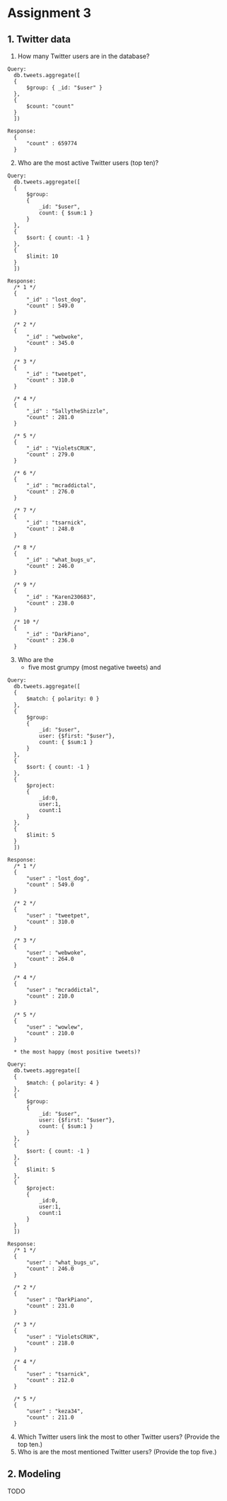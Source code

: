 # Assignment 3

## 1. Twitter data
1. How many Twitter users are in the database?

  ```
  Query:
	db.tweets.aggregate([
	{
        $group: { _id: "$user" }
    },
    { 
        $count: "count"
    }
	])
  ```

  ```
  Response:
	{
        "count" : 659774
	}
  ```

2. Who are the most active Twitter users (top ten)?

  ```
  Query:
	db.tweets.aggregate([
	{
        $group:
        {
            _id: "$user",
            count: { $sum:1 }
        }
    },
    {
        $sort: { count: -1 }
    },
    { 
        $limit: 10
    }
	])
  ```

  ```
  Response:
	/* 1 */
	{
	    "_id" : "lost_dog",
	    "count" : 549.0
	}

	/* 2 */
	{
	    "_id" : "webwoke",
	    "count" : 345.0
	}

	/* 3 */
	{
	    "_id" : "tweetpet",
	    "count" : 310.0
	}

	/* 4 */
	{
	    "_id" : "SallytheShizzle",
	    "count" : 281.0
	}

	/* 5 */
	{
	    "_id" : "VioletsCRUK",
	    "count" : 279.0
	}

	/* 6 */
	{
	    "_id" : "mcraddictal",
	    "count" : 276.0
	}

	/* 7 */
	{
	    "_id" : "tsarnick",
	    "count" : 248.0
	}

	/* 8 */
	{
	    "_id" : "what_bugs_u",
	    "count" : 246.0
	}

	/* 9 */
	{
	    "_id" : "Karen230683",
	    "count" : 238.0
	}

	/* 10 */
	{
	    "_id" : "DarkPiano",
	    "count" : 236.0
	}
  ```

3. Who are the 
	  * five most grumpy (most negative tweets) and
  
  ```
  Query:
	db.tweets.aggregate([
	{ 
	    $match: { polarity: 0 } 
	},
	{
	    $group:
        {
            _id: "$user",
            user: {$first: "$user"},
            count: { $sum:1 }
        }
	},
	{
	    $sort: { count: -1 }
	},
	{ 
	    $project: 
	    {
	        _id:0,
	        user:1,
	        count:1 
	    } 
	},
	{ 
	    $limit: 5
    }
	])
  ```
  
  ```
  Response:
	/* 1 */
	{
	    "user" : "lost_dog",
	    "count" : 549.0
	}

	/* 2 */
	{
	    "user" : "tweetpet",
	    "count" : 310.0
	}

	/* 3 */
	{
	    "user" : "webwoke",
	    "count" : 264.0
	}

	/* 4 */
	{
	    "user" : "mcraddictal",
	    "count" : 210.0
	}

	/* 5 */
	{
	    "user" : "wowlew",
	    "count" : 210.0
	}
  ```
  
	  * the most happy (most positive tweets)?

  ```
  Query:
	db.tweets.aggregate([
	{ 
	    $match: { polarity: 4 } 
	},
	{
	    $group:
        {
            _id: "$user",
            user: {$first: "$user"},
            count: { $sum:1 }
        }
	},
	{
	    $sort: { count: -1 }
	},
	{
	    $limit: 5
	},
	{ 
	    $project: 
	    { 
	        _id:0,
	        user:1,
	        count:1
        } 
	}
	])
  ```
  
  ```
  Response:
	/* 1 */
	{
	    "user" : "what_bugs_u",
	    "count" : 246.0
	}

	/* 2 */
	{
	    "user" : "DarkPiano",
	    "count" : 231.0
	}

	/* 3 */
	{
	    "user" : "VioletsCRUK",
	    "count" : 218.0
	}

	/* 4 */
	{
	    "user" : "tsarnick",
	    "count" : 212.0
	}

	/* 5 */
	{
	    "user" : "keza34",
	    "count" : 211.0
	}
  ```
4. Which Twitter users link the most to other Twitter users? (Provide the top ten.)
5. Who is are the most mentioned Twitter users? (Provide the top five.)

## 2. Modeling
TODO
